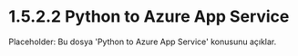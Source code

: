 # 1.5.2.2 Python to Azure App Service

Placeholder: Bu dosya 'Python to Azure App Service' konusunu açıklar.
